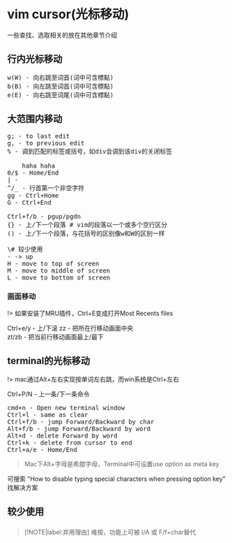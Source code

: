 # vim cursor(光标移动)

一些查找、选取相关的放在其他章节介绍

## 行内光标移动

<pre>
w(W) - 向右跳至词首(词中可含標點)
b(B) - 向左跳至词首(词中可含標點)
e(E) - 向右跳至词尾(词中可含標點)
</pre>

## 大范围内移动

<pre>
g; - to last edit
g, - to previous edit
% - 调到匹配的标签或括号，如div会调到该div的关闭标签

    haha haha
0/$ - Home/End
| - 
^/_ - 行首第一个非空字符
gg - Ctrl+Home
G - Ctrl+End

Ctrl+f/b - pgup/pgdn
{} - 上/下一个段落 # vim的段落以一个或多个空行区分
() - 上/下一个段落，与花括号的区别像w和W的区别一样

\# 较少使用
- -> up
H - move to top of screen
M - move to middle of screen
L - move to bottom of screen
</pre>

### 画面移动

!> 如果安装了MRU插件，Ctrl+E变成打开Most Recents files

Ctrl+e/y - 上/下滚
zz - 把所在行移动画面中央  
zt/zb - 把当前行移动画面最上/最下

## terminal的光标移动
    
!> mac通过Alt+左右实现按单词左右跳，而win系统是Ctrl+左右

Ctrl+P/N - 上一条/下一条命令

<pre>
cmd+n - Open new terminal window
Ctrl+l - same as clear
Ctrl+f/b - jump Forward/Backward by char
Alt+f/b - jump Forward/Backward by word
Alt+d - delete Forward by word
Ctrl+k - delete from cursor to end
Ctrl+a/e - Home/End
</pre>

> Mac下Alt+字母是希腊字母，Terminal中可设置use option as meta key

可搜索 "How to disable typing special characters when pressing option key" 找解决方案







## 较少使用

### 

> [!NOTE|label:弃用理由]
> 难按，功能上可被 I/A 或 F/f+char替代